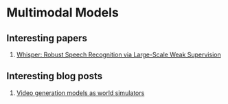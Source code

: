 # Multimodal Models

## Interesting papers

1. [Whisper: Robust Speech Recognition via Large-Scale Weak Supervision](https://cdn.openai.com/papers/whisper.pdf)

## Interesting blog posts

1. [Video generation models as world simulators](https://openai.com/research/video-generation-models-as-world-simulators)
